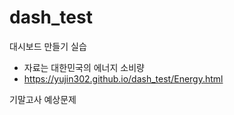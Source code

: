 # dash_test

대시보드 만들기 실습

- 자료는 대한민국의 에너지 소비량
- <https://yujin302.github.io/dash_test/Energy.html>

기말고사 예상문제